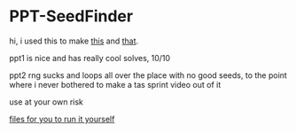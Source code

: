 # PPT-SeedFinder

hi, i used this to make [this](https://www.youtube.com/watch?v=m0fYDnwZOf8) and [that](https://www.youtube.com/watch?v=L5nGTGvPZUI).

ppt1 is nice and has really cool solves, 10/10

ppt2 rng sucks and loops all over the place with no good seeds, to the point where i never bothered to make a tas sprint video out of it

use at your own risk

[files for you to run it yourself](https://cdn.discordapp.com/attachments/636554452727496736/873391922159452220/all_mov.rar)
